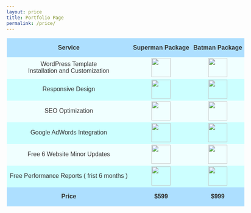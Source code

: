 ```yaml
---
layout: price
title: Portfolio Page
permalink: /price/
---
```

<style>
table { 
color: #333;
font-family: Helvetica, Arial, sans-serif;
width: 840px; 
border-collapse: 
collapse; border-spacing: 0; 
}
img{
	width:50px;
	height:50px;}
td, th { 
border: 1px solid transparent; /* No more visible border */
height: 50px; 
transition: all 0.3s;  /* Simple transition for hover effect */
}

th {
background: #ADDFFF;  /* Darken header a bit */
font-weight: bold;
padding:5px;
}

td {
background: #FAFAFA;
text-align: center;
}

/* Cells in even rows (2,4,6...) are one color */ 
tr:nth-child(even) td { background: #F0FFFF; }   

/* Cells in odd rows (1,3,5...) are another (excludes header cells)  */ 
tr:nth-child(odd) td { background: #CCFFFF; }  

tr td:hover { background: #666; color: #FFF; } /* Hover cell effect! */
#boom{
	background:#ADDFFF;
font-weight: bold;}
</style>
</head>

<body>
<table>
<tr>
    <th>Service</th>
    <th>Superman Package</th>
    <th>Batman Package</th>
</tr>
<tr>
    <td>WordPress Template <br/>Installation and Customization</td>
    <td><img src="http://www.fantazia.org.uk/images/600px-Smiley_svg.png"></td>
    <td><img src="http://www.fantazia.org.uk/images/600px-Smiley_svg.png"></td>
</tr>
<tr>
    <td>Responsive Design</td>
    <td><img src="http://www.fantazia.org.uk/images/600px-Smiley_svg.png"></td>
    <td><img src="http://www.fantazia.org.uk/images/600px-Smiley_svg.png"></td>
</tr>
<tr>
    <td>SEO Optimization</td>
    <td><img src="http://icons.iconarchive.com/icons/oxygen-icons.org/oxygen/256/Emotes-face-sad-icon.png"></td>
    <td><img src="http://www.fantazia.org.uk/images/600px-Smiley_svg.png"></td>
</tr>
<tr>
    <td>Google AdWords Integration</td>
    <td><img src="http://icons.iconarchive.com/icons/oxygen-icons.org/oxygen/256/Emotes-face-sad-icon.png"></td>
    <td><img src="http://www.fantazia.org.uk/images/600px-Smiley_svg.png"></td>
</tr>
<tr>
    <td>Free 6 Website Minor Updates </td>
    <td><img src="http://icons.iconarchive.com/icons/oxygen-icons.org/oxygen/256/Emotes-face-sad-icon.png"></td>
    <td><img src="http://www.fantazia.org.uk/images/600px-Smiley_svg.png"></td>
</tr>
<tr>
    <td>Free Performance Reports ( frist 6 months )</td>
    <td><img src="http://icons.iconarchive.com/icons/oxygen-icons.org/oxygen/256/Emotes-face-sad-icon.png"></td>
    <td><img src="http://www.fantazia.org.uk/images/600px-Smiley_svg.png"></td>
</tr>
<tr >
    <td id="boom" >Price</td>
    <td id="boom">$599</td>
    <td id="boom">$999</td>
</tr>
</table>
